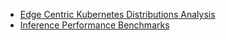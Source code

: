 
- [Edge Centric Kubernetes Distributions Analysis](edge-kube-distros.md)
- [Inference Performance Benchmarks](inference-benchmarks.md)
